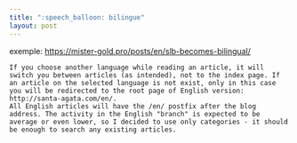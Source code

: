 ```yaml
---
title: ":speech_balloon: bilingue"
layout: post
---
```



exemple: https://mister-gold.pro/posts/en/slb-becomes-bilingual/

    If you choose another language while reading an article, it will switch you between articles (as intended), not to the index page. If an article on the selected language is not exist, only in this case you will be redirected to the root page of English version: http://santa-agata.com/en/.
    All English articles will have the /en/ postfix after the blog address. The activity in the English "branch" is expected to be average or even lower, so I decided to use only categories - it should be enough to search any existing articles.
